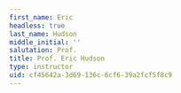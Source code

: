 ```yaml
---
first_name: Eric
headless: true
last_name: Hudson
middle_initial: ''
salutation: Prof.
title: Prof. Eric Hudson
type: instructor
uid: cf45642a-3d69-136c-6cf6-39a2fcf5f8c9
---
```

